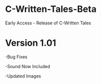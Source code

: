 # C-Written-Tales-Beta

Early Access - Release of C-Written Tales


# Version 1.01

-Bug Fixes

-Sound Now Included

-Updated Images
